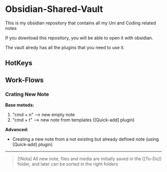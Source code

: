 # Obsidian-Shared-Vault
This is my obsidian repository that contains all my Uni and Coding related notes 

If you download this repository, you will be able to open it with obsidian. 

The vault alredy has all the plugins that you need to use it.



## HotKeys


## Work-Flows


### Crating New Note
**Base metods:**
1. "cmd + n" --> new empty note
2. "cmd + t" --> new note from templates ([Quick-add] plugin)

**Advanced:**
- Creating a new note from a not existing but already defined note (using [Quick-add] plugin)


****
> [!Nota]
> All new note, files and media are initially saved in the [[To-Do]] folder, and later can be sorted in the right folders

